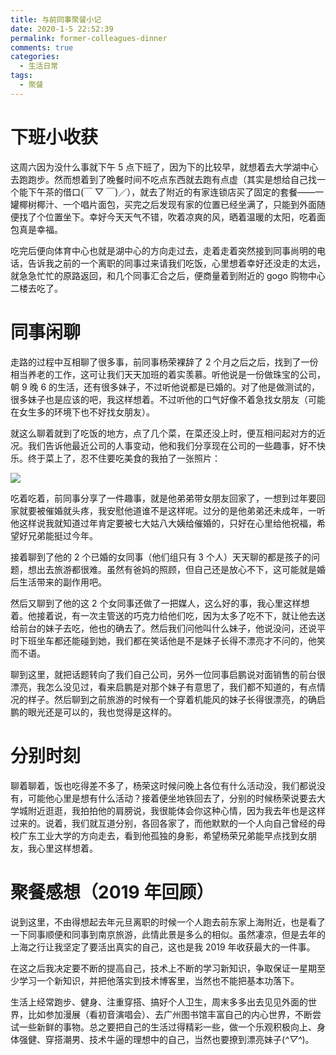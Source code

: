 ```yaml
---
title: 与前同事聚餐小记
date: 2020-1-5 22:52:39
permalink: former-colleagues-dinner
comments: true
categories:
  - 生活日常
tags:
  - 聚餐
---
```


# 下班小收获

这周六因为没什么事就下午 5 点下班了，因为下的比较早，就想着去大学湖中心去跑跑步。然而想着到了晚餐时间不吃点东西就去跑有点虚（其实是想给自己找一个能下午茶的借口(￣ ▽ ￣)／），就去了附近的有家连锁店买了固定的套餐——一罐椰树椰汁、一个唱片面包，买完之后发现有家的位置已经坐满了，只能到外面随便找了个位置坐下。幸好今天天气不错，吹着凉爽的风，晒着温暖的太阳，吃着面包真是幸福。

<!-- more -->

吃完后便向体育中心也就是湖中心的方向走过去，走着走着突然接到同事尚明的电话，告诉我之前的一个离职的同事过来请我们吃饭，心里想着幸好还没走的太远，就急急忙忙的原路返回，和几个同事汇合之后，便商量着到附近的 gogo 购物中心二楼去吃了。

# 同事闲聊

走路的过程中互相聊了很多事，前同事杨荣裸辞了 2 个月之后之后，找到了一份相当养老的工作，这可让我们天天加班的着实羡慕。听他说是一份做珠宝的公司，朝 9 晚 6 的生活，还有很多妹子，不过听他说都是已婚的。对了他是做测试的，很多妹子也是应该的吧，我这样想着。不过听他的口气好像不着急找女朋友（可能在女生多的环境下也不好找女朋友）。

就这么聊着就到了吃饭的地方，点了几个菜，在菜还没上时，便互相问起对方的近况。我们告诉他最近公司的人事变动，他和我们分享现在公司的一些趣事，好不快乐。终于菜上了，忍不住要吃美食的我拍了一张照片：

![](2020-01-05-23-21-16.jpg)

吃着吃着，前同事分享了一件趣事，就是他弟弟带女朋友回家了，一想到过年要回家就要被催婚就头疼，我安慰他道谁不是这样呢。过分的是他弟弟还未成年，一听他这样说我就知道过年肯定要被七大姑八大姨给催婚的，只好在心里给他祝福，希望好兄弟能挺过今年。

接着聊到了他的 2 个已婚的女同事（他们组只有 3 个人）天天聊的都是孩子的问题，想出去旅游都很难。虽然有爸妈的照顾，但自己还是放心不下，这可能就是婚后生活带来的副作用吧。

然后又聊到了他的这 2 个女同事还做了一把媒人，这么好的事，我心里这样想着。他接着说，有一次主管送的巧克力给他们吃，因为太多了吃不下，就让他去送给前台的妹子去吃，他也的确去了。然后我们问他叫什么妹子，他说没问，还说平时下班坐车都还能碰到她，我们都在笑话他是不是妹子长得不漂亮才不问的，他笑而不语。

聊到这里，就把话题转向了我们自己公司，另外一位同事启鹏说对面销售的前台很漂亮，我怎么没见过，看来启鹏是对那个妹子有意思了，我们都不知道的，有点情况的样子。然后聊到之前旅游的时候有一个穿着机能风的妹子长得很漂亮，的确启鹏的眼光还是可以的，我也觉得是这样的。

# 分别时刻

聊着聊着，饭也吃得差不多了，杨荣这时候问晚上各位有什么活动没，我们都说没有，可能他心里是想有什么活动？接着便坐地铁回去了，分别的时候杨荣说要去大学城附近逛逛，我拍拍他的肩膀说，我很能体会你这种心情，因为我去年也是这样过来的。说着，我们就互道分别，各回各家了，而他默默的一个人向自己曾经的母校广东工业大学的方向走去，看到他孤独的身影，希望杨荣兄弟能早点找到女朋友，我心里这样想着。

# 聚餐感想（2019 年回顾）

说到这里，不由得想起去年元旦离职的时候一个人跑去前东家上海附近，也是看了一下同事顺便和同事到南京旅游，此情此景是多么的相似。虽然凄凉，但是去年的上海之行让我坚定了要活出真实的自己，这也是我 2019 年收获最大的一件事。

在这之后我决定要不断的提高自己，技术上不断的学习新知识，争取保证一星期至少学习一个新知识，并把他落实到技术博客里，当然也不能把基本功落下。

生活上经常跑步、健身、注重穿搭、搞好个人卫生，周末多多出去见见外面的世界，比如参加漫展（看初音演唱会）、去广州图书馆丰富自己的内心世界，不断尝试一些新鲜的事物。总之要把自己的生活过得精彩一些，做一个乐观积极向上、身体强健、穿搭潮男、技术牛逼的理想中的自己，当然也要撩到漂亮妹子(_^▽^_)。
